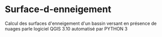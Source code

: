 # Surface-d-enneigement
Calcul des surfaces d'enneigement d'un bassin versant en présence de nuages parle logiciel QGIS 3.10 automatisé par PYTHON 3
